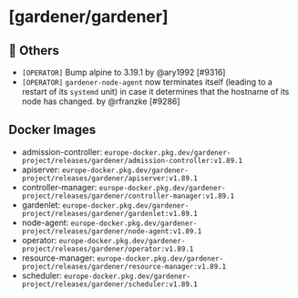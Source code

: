 # [gardener/gardener]

## 🏃 Others

- `[OPERATOR]` Bump alpine to 3.19.1 by @ary1992 [#9316]
- `[OPERATOR]` `gardener-node-agent` now terminates itself (leading to a restart of its `systemd` unit) in case it determines that the hostname of its node has changed. by @rfranzke [#9286]

## Docker Images
- admission-controller: `europe-docker.pkg.dev/gardener-project/releases/gardener/admission-controller:v1.89.1`
- apiserver: `europe-docker.pkg.dev/gardener-project/releases/gardener/apiserver:v1.89.1`
- controller-manager: `europe-docker.pkg.dev/gardener-project/releases/gardener/controller-manager:v1.89.1`
- gardenlet: `europe-docker.pkg.dev/gardener-project/releases/gardener/gardenlet:v1.89.1`
- node-agent: `europe-docker.pkg.dev/gardener-project/releases/gardener/node-agent:v1.89.1`
- operator: `europe-docker.pkg.dev/gardener-project/releases/gardener/operator:v1.89.1`
- resource-manager: `europe-docker.pkg.dev/gardener-project/releases/gardener/resource-manager:v1.89.1`
- scheduler: `europe-docker.pkg.dev/gardener-project/releases/gardener/scheduler:v1.89.1`
